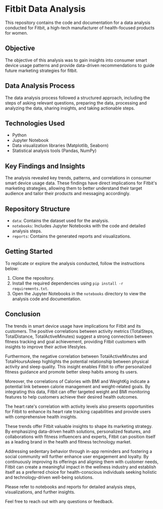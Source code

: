 # Fitbit Data Analysis

This repository contains the code and documentation for a data analysis conducted for Fitbit, a high-tech manufacturer of health-focused products for women.

## Objective

The objective of this analysis was to gain insights into consumer smart device usage patterns and provide data-driven recommendations to guide future marketing strategies for fitbit.

## Data Analysis Process

The data analysis process followed a structured approach, including the steps of asking relevant questions, preparing the data, processing and analyzing the data, sharing insights, and taking actionable steps.

## Technologies Used

- Python
- Jupyter Notebook
- Data visualization libraries (Matplotlib, Seaborn)
- Statistical analysis tools (Pandas, NumPy)

## Key Findings and Insights

The analysis revealed key trends, patterns, and correlations in consumer smart device usage data. These findings have direct implications for Fitbit's marketing strategies, allowing them to better understand their target audience and tailor their products and messaging accordingly.

## Repository Structure

- `data`: Contains the dataset used for the analysis.
- `notebooks`: Includes Jupyter Notebooks with the code and detailed analysis steps.
- `reports`: Contains the generated reports and visualizations.

## Getting Started

To replicate or explore the analysis conducted, follow the instructions below:

1. Clone the repository.
2. Install the required dependencies using `pip install -r requirements.txt`.
3. Open the Jupyter Notebooks in the `notebooks` directory to view the analysis code and documentation.

## Conclusion

The trends in smart device usage  have implications for Fitbit and its customers. The positive correlations between activity metrics (TotalSteps, TotalDistance, TotalActiveMinutes) suggest a strong connection between fitness tracking and goal achievement, providing Fitbit customers with insights to improve their active lifestyles.

Furthermore, the negative correlation between TotalActiveMinutes and TotalHoursAsleep highlights the potential relationship between physical activity and sleep quality. This insight enables Fitbit to offer personalized fitness guidance and promote better sleep habits among its users.

Moreover, the correlations of Calories with BMI and WeightKg indicate a potential link between calorie management and weight-related goals. By integrating this data, Fitbit can offer targeted weight and BMI monitoring features to help customers achieve their desired health outcomes.

The heart rate's correlation with activity levels also presents opportunities for Fitbit to enhance its heart rate tracking capabilities and provide users with comprehensive health insights.

These trends offer Fitbit valuable insights to shape its marketing strategy. By emphasizing data-driven health solutions, personalized features, and collaborations with fitness influencers and experts, Fitbit can position itself as a leading brand in the health and fitness technology market.

Addressing sedentary behavior through in-app reminders and fostering a social community will further enhance user engagement and loyalty. By continuously improving its offerings and aligning them with customer needs, Fitbit can create a meaningful impact in the wellness industry and establish itself as a preferred choice for health-conscious individuals seeking holistic and technology-driven well-being solutions.

Please refer to notebooks and reports for detailed analysis steps, visualizations, and further insights.

Feel free to reach out with any questions or feedback. 
